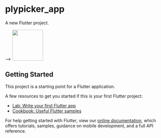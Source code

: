 # plypicker_app

A new Flutter project.

<!-- ![Alt Text](https://github.com/vibhorV5/public_repo/blob/main/plypicker.gif)
<!--  -->
<!-- ![](https://github.com/vibhorV5/public_repo/blob/main/plypicker.gif =360x780) --> -->

<img src="https://github.com/vibhorV5/public_repo/blob/main/plypicker.gif" width="100" height="100">

## Getting Started

This project is a starting point for a Flutter application.

A few resources to get you started if this is your first Flutter project:

- [Lab: Write your first Flutter app](https://flutter.dev/docs/get-started/codelab)
- [Cookbook: Useful Flutter samples](https://flutter.dev/docs/cookbook)

For help getting started with Flutter, view our
[online documentation](https://flutter.dev/docs), which offers tutorials,
samples, guidance on mobile development, and a full API reference.
